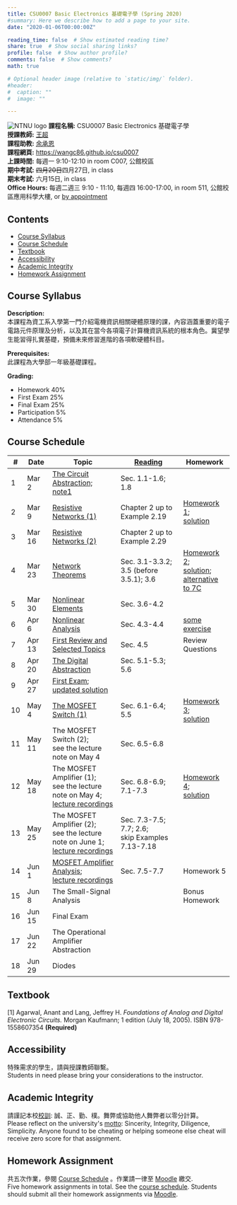 ```yaml
---
title: CSU0007 Basic Electronics 基礎電子學 (Spring 2020)
#summary: Here we describe how to add a page to your site.
date: "2020-01-06T00:00:00Z"

reading_time: false  # Show estimated reading time?
share: true  # Show social sharing links?
profile: false  # Show author profile?
comments: false  # Show comments?
math: true

# Optional header image (relative to `static/img/` folder).
#header:
#  caption: ""
#  image: ""

---
```


![NTNU logo](../../img/ntnu_logo.png)
**課程名稱:** CSU0007 Basic Electronics 基礎電子學  
**授課教師:** [王超](https://wangc86.github.io/bio/)  
**課程助教:** [余承恩](https://wangc86.github.io/bio/)  
**課程網頁:** https://wangc86.github.io/csu0007  
**上課時間:** 每週一 9:10-12:10 in room C007, 公館校區  
**期中考試:** <s>四月20日</s>四月27日, in class  
**期末考試:** 六月15日, in class  
**Office Hours:** 每週二週三 9:10 - 11:10, 每週四 16:00-17:00, in room 511, 公館校區應用科學大樓, or [by appointment](mailto:cw@ntnu.edu.tw)  

## Contents

* [Course Syllabus](#syllabus) <a name="syllabus"></a>
* [Course Schedule](#schedule)
* [Textbook](#resource)
* [Accessibility](#accessibility)
* [Academic Integrity](#accessibility)
* [Homework Assignment](#hw)

## Course Syllabus
**Description:**  
本課程為資工系入學第一門介紹電機資訊相關硬體原理的課，內容涵蓋重要的電子電路元件原理及分析，以及其在當今各項電子計算機資訊系統的根本角色。冀望學生能習得扎實基礎，預備未來修習進階的各項軟硬體科目。

**Prerequisites:**  
此課程為大學部一年級基礎課程。

**Grading:**  
* Homework 40%  
* First Exam 25%<a name="schedule"></a>  
* Final Exam 25%  
* Participation 5%  
* Attendance 5%  

## Course Schedule

| \#  | Date | Topic | [Reading](#resource) | Homework |
| --- | ---  | --- | --- | --- |
| 1 | Mar 2   | [The Circuit Abstraction;](lecture01.pdf)<br>[note1](note1.pdf) | Sec. 1.1-1.6; 1.8 | |
| 2 | Mar 9   | [Resistive Networks (1)](lecture02.pdf) | Chapter 2 up to Example 2.19 | [Homework 1](homework01.pdf);<br>[solution](homework01_solution.pdf) |
| 3 | Mar 16   | [Resistive Networks (2)](lecture03.pdf) | Chapter 2 up to Example 2.29 | |
| 4 | Mar 23   | [Network Theorems](lecture04.pdf) | Sec. 3.1-3.3.2; 3.5 (before 3.5.1); 3.6 | [Homework 2](homework02.pdf);<br>[solution](homework02_solution.pdf);<br>[alternative to 7C](homework02_alternativeSolutionTo7C.pdf) |
| 5 | Mar 30   | [Nonlinear Elements](lecture05.pdf) | Sec. 3.6-4.2 | |
| 6 | Apr 6   | [Nonlinear Analysis](lecture06.pdf) | Sec. 4.3-4.4 | [some exercise](exercise01.pdf) |
| 7 | Apr 13   | [First Review and Selected Topics](lecture07.pdf) | Sec. 4.5 | Review Questions |
| 8 | Apr 20   | [The Digital Abstraction](lecture08.pdf) | Sec. 5.1-5.3; 5.6 | |
| 9 | Apr 27   | [First Exam](midtermExam.pdf);<br>[updated solution](MidtermSol_corrected.pdf) | | |
| 10 | May 4   | [The MOSFET Switch (1)](lecture10-12.pdf) | Sec. 6.1-6.4; 5.5 | [Homework 3](homework03.pdf);<br>[solution](homework03_solutionSketch.pdf) |
| 11 | May 11   | The MOSFET Switch (2);<br>see the lecture note on May 4| Sec. 6.5-6.8 | |
| 12 | May 18   | The MOSFET Amplifier (1);<br>see the lecture note on May 4;<br>[lecture recordings](https://drive.google.com/drive/folders/1nHWGbp_EVOgjo6S_lTtPWJwu18pItKPM?usp=sharing)| Sec. 6.8-6.9; 7.1-7.3 | [Homework 4](homework04.pdf);<br>[solution](homework04_solution.pdf) |
| 13 | May 25   | The MOSFET Amplifier (2);<br>see the lecture note on June 1;<br>[lecture recordings](https://drive.google.com/open?id=1lEhEYzQzUkZUhyIxLnIZbC4eJNXx2tRV) | Sec. 7.3-7.5; 7.7; 2.6;<br>skip Examples 7.13-7.18 | <a name="resource"></a>|
| 14 | Jun 1   | [MOSFET Amplifier Analysis](lecture13-14.pdf);<br>[lecture recordings](https://drive.google.com/open?id=1fohG7_8kJbuJrUqwJ8vnvp4NaiEnImSe) | Sec. 7.5-7.7 | Homework 5|
| 15 | Jun 8   | The Small-Signal Analysis |  | Bonus Homework|
| 16 | Jun 15   | Final Exam |  | |
| 17 | Jun 22   | The Operational Amplifier Abstraction |  | |
| 18 | Jun 29   | Diodes |  | |

## Textbook

[1] Agarwal, Anant and Lang, Jeffrey H. _Foundations of Analog and Digital Electronic Circuits._ Morgan Kaufmann; 1 edition (July 18, 2005). ISBN 978-1558607354 **(Required)**




## Accessibility
<a name="integrity"></a>
特殊需求的學生，請與授課教師聯繫。  
Students in need please bring your considerations to the instructor.

## Academic Integrity
<a name="hw"></a>
請謹記本校[校訓](http://archives.lib.ntnu.edu.tw/c2/c2_1.jsp): 誠、正、勤、樸。舞弊或協助他人舞弊者以零分計算。  
Please reflect on the university's [motto](http://archives.lib.ntnu.edu.tw/c2/c2_1.jsp): Sincerity, Integrity, Diligence, Simplicity. Anyone found to be cheating or helping someone else cheat will receive zero score for that assignment.

## Homework Assignment 

共五次作業，參閱 [Course Schedule](#schedule) 。作業請一律至 [Moodle](https://moodle.ntnu.edu.tw/) 繳交.  
Five homework assignments in total. See the [course schedule](#schedule). Students should submit all their homework assignments via [Moodle](https://moodle.ntnu.edu.tw/).

